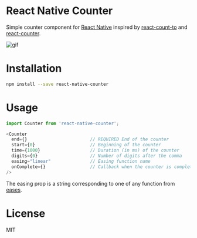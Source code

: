 React Native Counter
====================

Simple counter component for [React Native](http://facebook.github.io/react-native/)
inspired by [react-count-to](https://github.com/MicheleBertoli/react-count-to)
and [react-counter](https://github.com/saebekassebil/react-counter).

![gif](http://i.giphy.com/l4Jz4MOLaWYU61Oso.gif)

# Installation

```bash
npm install --save react-native-counter
```

# Usage

```javascript
import Counter from 'react-native-counter';

<Counter
  end={}                        // REQUIRED End of the counter
  start={0}                     // Beginning of the counter
  time={1000}                   // Duration (in ms) of the counter
  digits={0}                    // Number of digits after the comma
  easing="linear"               // Easing function name
  onComplete={}                 // Callback when the counter is completed
/>
```

The easing prop is a string corresponding to one of any function from [eases](https://github.com/mattdesl/eases).

# License

MIT
